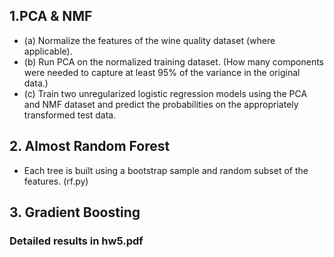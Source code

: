 ## 1.PCA & NMF
- (a) Normalize the features of the wine quality dataset (where applicable).
- (b) Run PCA on the normalized training dataset. (How many components were needed to capture at least 95% of the variance in the original data.)
- (c) Train two unregularized logistic regression models using the PCA and NMF dataset and predict the probabilities on the appropriately transformed test data.
## 2. Almost Random Forest
-  Each tree is built using a bootstrap sample and random subset of the features. (rf.py)
## 3. Gradient Boosting

### Detailed results in hw5.pdf

